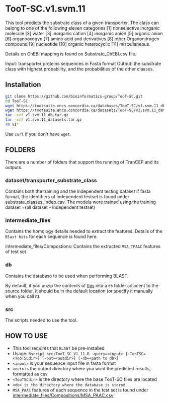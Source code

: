 # TooT-SC.v1.svm.11

This tool predicts the substrate class of a given transporter. The class can belong to one of the following eleven categories 
[1] nonselective inorganic molecule
[2] water
[3] inorganic cation
[4] inorganic anion
[5] organic anion
[6] organooxogyn
[7] amino acid and derivatives
[8] other Organonitrogen compound
[9] nucleotide
[10] organic heterocyclic
[11] miscellaneous.


Details on ChEBI mapping is found on Substrate_ChEBI.csv file.
 
Input: transporter proteins sequences in Fasta format
Output: the substrate class with highest probability, and the probabilities of the other classes.

## Installation

```bash
git clone https://github.com/bioinformatics-group/TooT-SC.git
cd TooT-SC
wget https://tootsuite.encs.concordia.ca/databases/TooT-SC/v1.svm.11_db.tar.gz
wget https://tootsuite.encs.concordia.ca/datasets/TooT-SC/v1.svm.11_datasets.tar.gz
tar -xzf v1.svm.11_db.tar.gz
tar -xzf v1.svm.11_datasets.tar.gz
rm v1*
```
Use `curl` if you don't have `wget`.

## FOLDERS
There are a number of folders that support the running of TranCEP and its outputs.

### dataset/transporter_substrate_class
Contains both the training and the independent testing dataset if fasta format, the identifiers of independent testset is found under substrate_classes_indep.csv.
The models were trained using the training dataset =(all dataset - independent testset)



### intermediate_files
Contains the homology details needed to extract the features. Details of the  `Blast hits` for each sequence is found here.

intermediate_files/Compostions: Contains the extracted `MSA_TPAAC` features of test set

### db
Contains the database to be used when performing BLAST.

By default, if you unzip the contents of [this](https://tootsuite.encs.concordia.ca/databases/SwissOct18.tar.gz) into a `db` folder adjacent to the source folder, it should be in the default location (or specify it manually when you call it).

### src
The scripts needed to use the tool.

## HOW TO USE
 - This tool requires that `BLAST` be pre-installed
 - Usage: `Rscript src/TooT_SC_V1_11.R -query=<input> [-TooTSC=<TooTSCdir>] [-out=<outdir>] [-db=<path to db>]`
  - `<input>` is your sequence input file in fasta format
  - `<out>` is the output directory where you want the predicted 	results, formatted as csv
  - `<TooTSCdir>` is the directory where the base TooT-SC files 	are located
  - `<db> is the directory where the database is stored`
 - `MSA_PAAC` features of each sequence in the test set is  found under [intermediate_files/Compositions/MSA_PAAC.csv](intermediate_files/Compositions/MSA_PAAC.csv)


